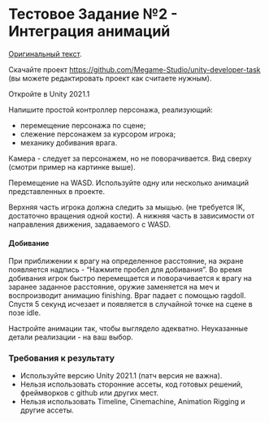 # Тестовое Задание №2 - Интеграция анимаций

[Оригинальный текст](https://docs.google.com/document/d/1KVQ-o5OLX-Z-P6QhcF-w_8YA9C0z4j9MV_-C3bAwKhQ/edit?usp=sharing).

Скачайте проект https://github.com/Megame-Studio/unity-developer-task (вы можете редактировать проект как считаете нужным).

Откройте в Unity 2021.1

Напишите простой контроллер персонажа, реализующий:
- перемещение персонажа по сцене;
- слежение персонажем за курсором игрока;
- механику добивания врага.

Камера - следует за персонажем, но не поворачивается. Вид сверху (смотри пример на картинке выше).

Перемещение на WASD. Используйте одну или несколько анимаций представленных в проекте.

Верхняя часть игрока должна следить за мышью. (не требуется IK, достаточно вращения одной кости).
А нижняя часть в зависимости от направления движения, задаваемого с WASD.

#### Добивание

При приближении к врагу на определенное расстояние, на экране появляется надпись - “Нажмите пробел для добивания”.
Во время добивания игрок быстро перемещается и поворачивается к врагу на заранее заданное расстояние, оружие заменяется на меч и воспроизводит анимацию finishing. 
Враг падает с помощью ragdoll.
Спустя 5 секунд исчезает и появляется в случайной точке на сцене в позе idle.

Настройте анимации так, чтобы выглядело адекватно.
Неуказанные детали реализации - на ваш выбор.

### Требования к результату

- Используйте версию Unity 2021.1 (патч версия не важна).
- Нельзя использовать сторонние ассеты, код готовых решений, фреймворков с github или других мест.
- Нельзя использовать Timeline, Cinemachine, Animation Rigging и другие ассеты.
